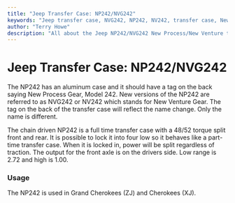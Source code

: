 ```yaml
---
title: "Jeep Transfer Case: NP242/NVG242"
keywords: "Jeep transfer case, NVG242, NP242, NV242, transfer case, New Process"
author: "Terry Howe"
description: "All about the Jeep NP242/NVG242 New Process/New Venture transfer case."
---
```

# Jeep Transfer Case: NP242/NVG242

The NP242 has an aluminum case and it should have a tag on the back saying New Process Gear, Model 242. New versions of the NP242 are referred to as NVG242 or NV242 which stands for New Venture Gear. The tag on the back of the transfer case will reflect the name change. Only the name is different.

The chain driven NP242 is a full time transfer case with a 48/52 torque split front and rear. It is possible to lock it into four low so it behaves like a part-time transfer case. When it is locked in, power will be split regardless of traction. The output for the front axle is on the drivers side. Low range is 2.72 and high is 1.00.

### Usage

The NP242 is used in Grand Cherokees (ZJ) and Cherokees (XJ).